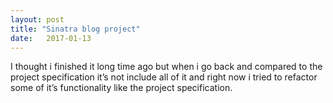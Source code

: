 ```yaml
---
layout: post
title: "Sinatra blog project"
date:   2017-01-13
---
```


I thought i finished it long time ago but when i go back  and compared to the project specification it’s not include all of it and right now i tried to refactor some of it’s functionality like the project specification.

